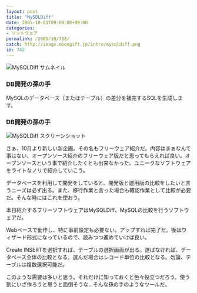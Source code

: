 ```yaml
---
layout: post
title: "MySQLDiff"
date: 2005-10-01T09:00:00+09:00
categories:
- ソフトウェア
permalink: /2005/10/738/
catch: http://image.moongift.jp/intro/mysqldiff.png
id: 742
---
```

 ![MySQLDiff サムネイル](http://image.moongift.jp/intro/mysqldiff.s.png "MySQLDiff サムネイル")
  

### DB開発の孫の手
  
MySQLのデータベース（またはテーブル）の差分を補完するSQLを生成します。  
<!--more-->  

### DB開発の孫の手
  

![MySQLDiff スクリーンショット](http://image.moongift.jp/intro/mysqldiff.png "MySQLDiff スクリーンショット")

  

さぁ、10月より新しい新企画。その名もフリーウェア紹介だ。内容はまぁなんて事はない、オープンソース紹介のフリーウェア版だと思ってもらえれば良い。オープンソースという事で紹介したくとも出来なかった、ユニークなソフトウェアをライトなノリで紹介していこう。

  

データベースを利用して開発をしていると、開発版と運用版の比較をしたいと言うニーズは必ず出る。また、移行作業と言った場合も確認作業として比較が必要だ。そんな時にはこれを使おう。

  

本日紹介するフリーソフトウェアはMySQLDiff、MySQLの比較を行うソフトウェアだ。

  

Webベースで動作し、特に事前設定も必要ない。アップすれば完了だ。後はウィザード形式になっているので、読みつつ進めていけば良い。

  

Create INSERTを選択すれば、テーブルの選択画面が出る。選ばなければ、データベース全体の比較となる。選んだ場合はレコード単位の比較となる。勿論、テーブルは複数選択可能だ。

  

このような需要は多いと思う。それだけに知っておくと色々役立つだろう。使う割にいざ作ろうと思うと面倒そうな…そんな孫の手のようなツールだ。

